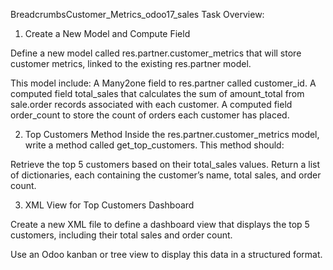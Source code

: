 BreadcrumbsCustomer_Metrics_odoo17_sales
Task Overview:
1. Create a New Model and Compute Field

Define a new model called res.partner.customer_metrics that will store customer metrics, linked to the existing res.partner model.

This model  include:
A Many2one field to res.partner called customer_id.
A computed field total_sales that calculates the sum of amount_total from sale.order records associated with each customer.
A computed field order_count to store the count of orders each customer has placed.

2. Top Customers Method
Inside the res.partner.customer_metrics model, write a method called get_top_customers. This method should:

Retrieve the top 5 customers based on their total_sales values.
Return a list of dictionaries, each containing the customer’s name, total sales, and order count.

3. XML View for Top Customers Dashboard

Create a new XML file to define a dashboard view that displays the top 5 customers, including their total sales and order count.

Use an Odoo kanban or tree view to display this data in a structured format.
